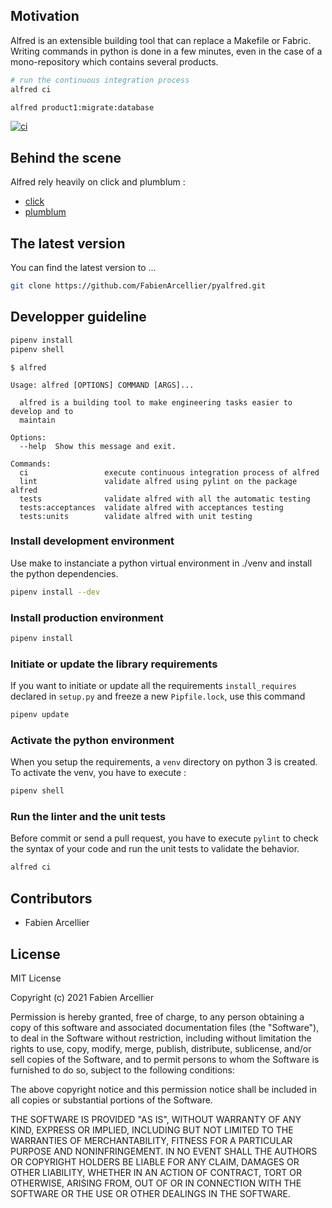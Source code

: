 ## Motivation

Alfred is an extensible building tool that can replace a Makefile or Fabric.
Writing commands in python is done in a few minutes, even in the case of a mono-repository
which contains several products.

```bash
# run the continuous integration process
alfred ci

alfred product1:migrate:database
```

[![ci](https://github.com/FabienArcellier/pyalfred/actions/workflows/ci.yml/badge.svg)](https://github.com/FabienArcellier/pyalfred/actions/workflows/ci.yml)

## Behind the scene

Alfred rely heavily on click and plumblum :

* [click]()
* [plumblum]()

## The latest version

You can find the latest version to ...

```bash
git clone https://github.com/FabienArcellier/pyalfred.git
```

## Developper guideline

```bash
pipenv install
pipenv shell
```

```
$ alfred

Usage: alfred [OPTIONS] COMMAND [ARGS]...

  alfred is a building tool to make engineering tasks easier to develop and to
  maintain

Options:
  --help  Show this message and exit.

Commands:
  ci                 execute continuous integration process of alfred
  lint               validate alfred using pylint on the package alfred
  tests              validate alfred with all the automatic testing
  tests:acceptances  validate alfred with acceptances testing
  tests:units        validate alfred with unit testing
```

### Install development environment

Use make to instanciate a python virtual environment in ./venv and install the
python dependencies.

```bash
pipenv install --dev
```

### Install production environment

```bash
pipenv install
```

### Initiate or update the library requirements

If you want to initiate or update all the requirements `install_requires` declared in `setup.py`
and freeze a new `Pipfile.lock`, use this command

```bash
pipenv update
```

### Activate the python environment

When you setup the requirements, a `venv` directory on python 3 is created.
To activate the venv, you have to execute :

```bash
pipenv shell
```

### Run the linter and the unit tests

Before commit or send a pull request, you have to execute `pylint` to check the syntax
of your code and run the unit tests to validate the behavior.

```bash
alfred ci
```

## Contributors

* Fabien Arcellier

## License

MIT License

Copyright (c) 2021 Fabien Arcellier

Permission is hereby granted, free of charge, to any person obtaining a copy
of this software and associated documentation files (the "Software"), to deal
in the Software without restriction, including without limitation the rights
to use, copy, modify, merge, publish, distribute, sublicense, and/or sell
copies of the Software, and to permit persons to whom the Software is
furnished to do so, subject to the following conditions:

The above copyright notice and this permission notice shall be included in all
copies or substantial portions of the Software.

THE SOFTWARE IS PROVIDED "AS IS", WITHOUT WARRANTY OF ANY KIND, EXPRESS OR
IMPLIED, INCLUDING BUT NOT LIMITED TO THE WARRANTIES OF MERCHANTABILITY,
FITNESS FOR A PARTICULAR PURPOSE AND NONINFRINGEMENT. IN NO EVENT SHALL THE
AUTHORS OR COPYRIGHT HOLDERS BE LIABLE FOR ANY CLAIM, DAMAGES OR OTHER
LIABILITY, WHETHER IN AN ACTION OF CONTRACT, TORT OR OTHERWISE, ARISING FROM,
OUT OF OR IN CONNECTION WITH THE SOFTWARE OR THE USE OR OTHER DEALINGS IN THE
SOFTWARE.
